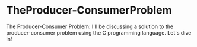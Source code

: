 # TheProducer-ConsumerProblem
The Producer-Consumer Problem: I'll be discussing a solution to the producer-consumer problem using the C programming language. Let's dive in!
